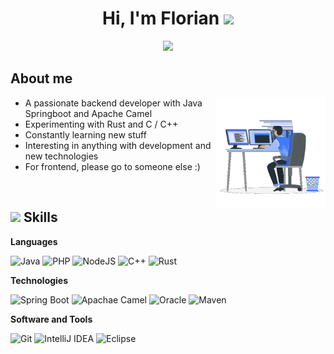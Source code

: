 <h1 align="center"><b>Hi, I'm Florian </b><img src="https://media.giphy.com/media/hvRJCLFzcasrR4ia7z/giphy.gif" width="35"></h1>

<p align="center">
  <a href="https://github.com/DenverCoder1/readme-typing-svg"><img src="https://readme-typing-svg.herokuapp.com?font=Time+New+Roman&color=cyan&size=25&center=true&vCenter=true&width=600&height=100&lines=Hi...;Programming+apprentice+at+Helsana+IT;Backend+Developer;Active+Learner+of+C!"></a>
</p>

## **About me**
<picture> <img align="right" src="https://github.com/0xAbdulKhalid/0xAbdulKhalid/raw/main/assets/mdImages/Right_Side.gif" width = 175px></picture>


- A passionate backend developer with Java Springboot and Apache Camel
- Experimenting with Rust and C / C++
- Constantly learning new stuff
- Interesting in anything with development and new technologies
- For frontend, please go to someone else :)

<br/>

## <img src="https://media2.giphy.com/media/QssGEmpkyEOhBCb7e1/giphy.gif?cid=ecf05e47a0n3gi1bfqntqmob8g9aid1oyj2wr3ds3mg700bl&rid=giphy.gif" width ="25"><b> Skills</b>

<p align="center">

**Languages**

  ![Java](https://img.shields.io/badge/java-%23ED8B00.svg?style=for-the-badge&logo=openjdk&logoColor=white)
  ![PHP](https://img.shields.io/badge/PHP-133834?style=for-the-badge&logo=php&logoColor=white)
  ![NodeJS](https://img.shields.io/badge/NodeJS-136834?style=for-the-badge&logo=npm&logoColor=white)
  ![C++](https://img.shields.io/badge/C++%20-%2300599C.svg?style=for-the-badge&logo=c%2B%2B&logoColor=white)
  ![Rust](https://img.shields.io/badge/Rust-133834?style=for-the-badge&logo=rust&logoColor=white)

**Technologies**

  ![Spring Boot](https://img.shields.io/badge/SpringBoot-%236DB33F.svg?style=for-the-badge&logo=spring-boot&logoColor=white)
  ![Apachae Camel](https://img.shields.io/badge/Camel-006521?style=for-the-badge&logo=apache&logoColor=white)
  ![Oracle](https://img.shields.io/badge/Oracle-003545?style=for-the-badge&logo=oracle&logoColor=white)
  ![Maven](https://img.shields.io/badge/Maven-133834?style=for-the-badge&logo=apache&logoColor=white)

**Software and Tools**

  ![Git](https://img.shields.io/badge/git-%23F05033.svg?style=for-the-badge&logo=git&logoColor=white)
  ![IntelliJ IDEA](https://img.shields.io/badge/IntelliJIDEA-000000.svg?style=for-the-badge&logo=intellij-idea&logoColor=white)
  ![Eclipse](https://img.shields.io/badge/eclipse-133834?style=for-the-badge&logo=eclipse&logoColor=white)

</p>
